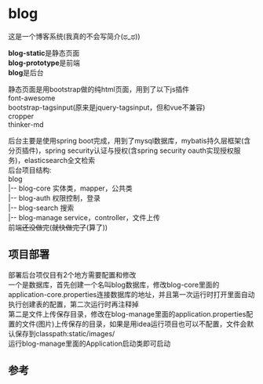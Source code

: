 # blog
这是一个博客系统(我真的不会写简介(ಥ_ಥ))

**blog-static**是静态页面  
**blog-prototype**是前端  
**blog**是后台  

静态页面是用bootstrap做的纯html页面，用到了以下js插件  
font-awesome  
bootstrap-tagsinput(原来是jquery-tagsinput，但和vue不兼容)  
cropper  
thinker-md  

后台主要是使用spring boot完成，用到了mysql数据库，mybatis持久层框架(含分页插件)，spring security认证与授权(含spring security oauth实现授权服务)，elasticsearch全文检索  
后台项目结构:  
blog  
|-- blog-core 实体类，mapper，公共类  
|-- blog-auth 权限控制，登录  
|-- blog-search 搜索  
|-- blog-manage service，controller，文件上传  
前端~~还没做完~~(~~就快做完了~~(算了)) 

## 项目部署
部署后台项仅目有2个地方需要配置和修改  
一个是数据库，首先创建一个名叫blog数据库，修改blog-core里面的application-core.properties连接数据库的地址，并且第一次运行时打开里面自动执行创建表的配置，第二次运行时再注释掉  
第二是文件上传保存目录，修改在blog-manage里面的application.properties配置的文件(图片)上传保存的目录，如果是用idea运行项目也可以不配置，文件会默认保存到classpath:static/images/  
运行blog-manage里面的Application启动类即可启动

## 参考

